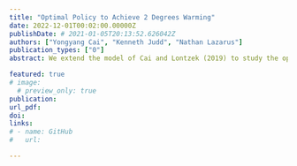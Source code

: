 ```yaml
---
title: "Optimal Policy to Achieve 2 Degrees Warming"
date: 2022-12-01T00:02:00.00000Z
publishDate: # 2021-01-05T20:13:52.626042Z
authors: ["Yongyang Cai", "Kenneth Judd", "Nathan Lazarus"]
publication_types: ["0"]
abstract: We extend the model of Cai and Lontzek (2019) to study the optimal policy chosen by a planner that wants to keep warming under 2 degrees. We consider a carbon tax and a cap and trade scheme.

featured: true
# image:
  # preview_only: true
publication: 
url_pdf: 
doi:
links: 
# - name: GitHub
#   url: 

---
```


